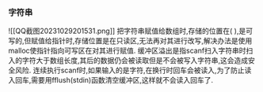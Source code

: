 ### 字符串
![[QQ截图20231029201531.png]]
把字符串赋值给数组时,存储的位置在( ),是可写的,但赋值给指针时,存储位置是在只读区,无法再对其进行改写,解决办法是使用malloc使指针指向可写区在对其进行赋值.
缓冲区溢出是指scanf扫入字符串时扫入的字符大于数组长度,其后的数据仍会被读取但是不会被写入字符串,这会造成安全风险.
连续执行scanf时,如果输入的是字符,在换行时回车会被读入,为了防止读入回车,需要用fflush(stdin)函数清空缓冲区,这样就不会读入回车了.

